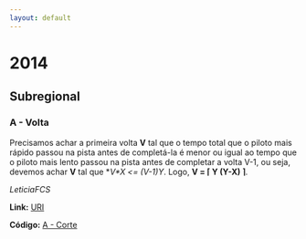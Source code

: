 ```yaml
---
layout: default
---
```


# 2014

## Subregional

### A - Volta
Precisamos achar a primeira volta **V** tal que o tempo total que o piloto mais rápido passou na pista antes de completá-la é menor ou igual ao tempo que o piloto mais lento passou na pista antes de completar a volta V-1, ou seja, devemos achar **V** tal que **V*X <= (V-1)*Y**. 
Logo, **V = ⌈ Y  (Y-X) ⌉**.

_LeticiaFCS_

**Link:** [URI](https://www.urionlinejudge.com.br/judge/pt/problems/view/1708)

**Código:** [A - Corte](./subregional/a.cpp)



